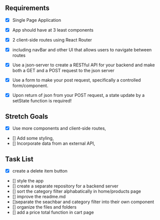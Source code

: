 ## Requirements
*  [x] Single Page Application

* [x] App should have at 3 least components
* [x] 2 client-side routes using React Router
* [x] including navBar and other UI that allows users to navigate between routes
* [x] Use a json-server to create a RESTful API for your backend and make both a GET and a POST request to the json server
* [x] Use a form to make your post request, specifically a controlled form/component.
* [x] Upon return of json from your POST request, a state update by a setState function is required!
  
## Stretch Goals
* [x] Use more components and client-side routes,
* [] Add some styling,
* [] Incorporate data from an external API,
## Task List
* [x] create a delete item button
* [] style the app 
* [] create a separate repository for a backend server
* [] sort the category filter alphabatically in home/products page
* [] improve the readme.md
* []separate the seachbar and category filter into their own component
* [] organize the files and folders
* [] add a price total function in cart page